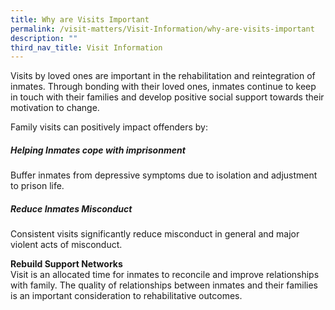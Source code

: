 ```yaml
---
title: Why are Visits Important
permalink: /visit-matters/Visit-Information/why-are-visits-important
description: ""
third_nav_title: Visit Information
---
```

Visits by loved ones are important in the rehabilitation and reintegration of inmates. Through bonding with their loved ones, inmates continue to keep in touch with their families and develop positive social support towards their motivation to change.

Family visits can positively impact offenders by:<br>
##### Helping Inmates cope with imprisonment<br>
Buffer inmates from depressive symptoms due to isolation and adjustment to prison life.

##### Reduce Inmates Misconduct
Consistent visits significantly reduce misconduct in general and major violent acts of misconduct.

**Rebuild Support Networks**<br>
Visit is an allocated time for inmates to reconcile and improve relationships with family. The quality of relationships between inmates and their families is an important consideration to rehabilitative outcomes.